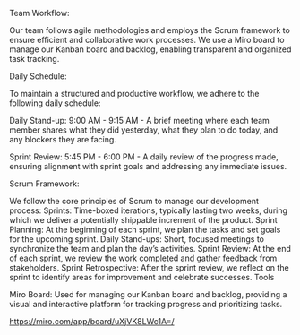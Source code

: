 Team Workflow: 

Our team follows agile methodologies and employs the Scrum framework to ensure efficient and collaborative work processes. We use a Miro board to manage our Kanban board and backlog, enabling transparent and organized task tracking.

Daily Schedule:

To maintain a structured and productive workflow, we adhere to the following daily schedule:

Daily Stand-up: 9:00 AM - 9:15 AM -
A brief meeting where each team member shares what they did yesterday, what they plan to do today, and any blockers they are facing.

Sprint Review: 5:45 PM - 6:00 PM -
A daily review of the progress made, ensuring alignment with sprint goals and addressing any immediate issues.

Scrum Framework:

We follow the core principles of Scrum to manage our development process:
Sprints: Time-boxed iterations, typically lasting two weeks, during which we deliver a potentially shippable increment of the product.
Sprint Planning: At the beginning of each sprint, we plan the tasks and set goals for the upcoming sprint.
Daily Stand-ups: Short, focused meetings to synchronize the team and plan the day’s activities.
Sprint Review: At the end of each sprint, we review the work completed and gather feedback from stakeholders.
Sprint Retrospective: After the sprint review, we reflect on the sprint to identify areas for improvement and celebrate successes.
Tools

Miro Board: Used for managing our Kanban board and backlog, providing a visual and interactive platform for tracking progress and prioritizing tasks.


https://miro.com/app/board/uXjVK8LWc1A=/
